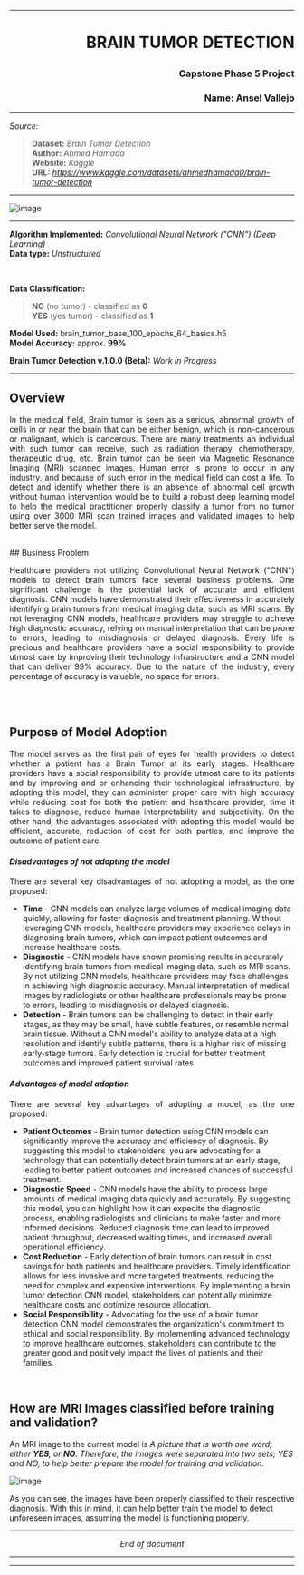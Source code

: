 ***
# <p align="right"> BRAIN TUMOR DETECTION</p>
### <p align='right'> Capstone Phase 5 Project</p>

### <p align = 'right'> Name: Ansel Vallejo </p>


***
_Source:_ <br>
  > **Dataset:** _Brain Tumor Detection_ <br>
  > **Author:** _Ahmed Hamada_ <br>
  > **Website:** _Kaggle_ <br>
  > **URL:** _https://www.kaggle.com/datasets/ahmedhamada0/brain-tumor-detection_ <br>
***
![image](https://github.com/anvadev/BR35H_Brain_Tumor/assets/50537930/92665cd2-f737-410f-9152-40010ee86513)


***
**Algorithm Implemented:** _Convolutional Neural Network ("CNN") (Deep Learning)_<br>
**Data type:** _Unstructured_ 

<br>

**Data Classification:** <br>
> **NO** (no tumor) - classified as **0** <br>
> **YES** (yes tumor) - classified as **1** <br>

**Model Used:** brain_tumor_base_100_epochs_64_basics.h5 <br>
**Model Accuracy:** approx. <b>99%</b>

**Brain Tumor Detection v.1.0.0 (Beta):** _Work in Progress_ <br>
***

  ## Overview <br>
<p align="justify">
  In the medical field, Brain tumor is seen as a serious, abnormal growth of cells in or near the brain that can be either benign, which is non-cancerous or malignant, which is cancerous. There are many treatments an individual with such tumor can receive, such as radiation therapy, chemotherapy, therapeutic drug, etc. Brain tumor can be seen via Magnetic Resonance Imaging (MRI) scanned images. Human error is prone to occur in any industry, and because of such error in the medical field can cost a life. To detect and identify whether there is an absence of abnormal cell growth without human intervention would be to build a robust deep learning model to help the medical practitioner properly classify a tumor from no tumor using over 3000 MRI scan trained images and validated images to help better serve the model.
  </p>
  <br>
  ## Business Problem <br>
<p align="justify">
  Healthcare providers not utilizing Convolutional Neural Network ("CNN") models to detect brain tumors face several business problems. One significant challenge is the potential lack of accurate and efficient diagnosis. CNN models have demonstrated their effectiveness in accurately identifying brain tumors from medical imaging data, such as MRI scans. By not leveraging CNN models, healthcare providers may struggle to achieve high diagnostic accuracy, relying on manual interpretation that can be prone to errors, leading to misdiagnosis or delayed diagnosis. Every life is precious and healthcare providers have a social responsibility to provide utmost care by improving their technology infrastructure and a CNN model that can deliver 99% accuracy. Due to the nature of the industry, every percentage of accuracy is valuable; no space for errors. 
</p>
<br>
<br>

## Purpose of Model Adoption
<p align="justify">
  The model serves as the first pair of eyes for health providers to detect whether a patient has a Brain Tumor at its early stages. Healthcare providers have a social responsibility to provide utmost care to its patients and by improving and or enhancing their technological infrastructure, by adopting this model, they can administer proper care with high accuracy while reducing cost for both the patient and healthcare provider, time it takes to diagnose, reduce human interpretability and subjectivity. On the other hand, the advantages associated with adopting this model would be efficient, accurate, reduction of cost for both parties, and improve the outcome of patient care.
</p>  

#### <i>Disadvantages of not adopting the model</i>
<p align="justify">
There are several key disadvantages of not adopting a model, as the one proposed:
<ul>
  <li> <b>Time</b> - CNN models can analyze large volumes of medical imaging data quickly, allowing for faster diagnosis and treatment planning. Without leveraging CNN models, healthcare providers may experience delays in diagnosing brain tumors, which can impact patient outcomes and increase healthcare costs.</li>
  <li> <b>Diagnostic</b> - CNN models have shown promising results in accurately identifying brain tumors from medical imaging data, such as MRI scans. By not utilizing CNN models, healthcare providers may face challenges in achieving high diagnostic accuracy. Manual interpretation of medical images by radiologists or other healthcare professionals may be prone to errors, leading to misdiagnosis or delayed diagnosis.</li>
  <li> <b>Detection</b> - Brain tumors can be challenging to detect in their early stages, as they may be small, have subtle features, or resemble normal brain tissue. Without a CNN model's ability to analyze data at a high resolution and identify subtle patterns, there is a higher risk of missing early-stage tumors. Early detection is crucial for better treatment outcomes and improved patient survival rates.</li>
</ul>  
</p>

#### <i>Advantages of model adoption</i>
<p align="justify">
There are several key advantages of adopting a model, as the one proposed:
<ul>
  <li> <b>Patient Outcomes</b> - Brain tumor detection using CNN models can significantly improve the accuracy and efficiency of diagnosis. By suggesting this model to stakeholders, you are advocating for a technology that can potentially detect brain tumors at an early stage, leading to better patient outcomes and increased chances of successful treatment.</li>
  <li> <b>Diagnostic Speed</b> - CNN models have the ability to process large amounts of medical imaging data quickly and accurately. By suggesting this model, you can highlight how it can expedite the diagnostic process, enabling radiologists and clinicians to make faster and more informed decisions. Reduced diagnosis time can lead to improved patient throughput, decreased waiting times, and increased overall operational efficiency.</li>
  <li> <b>Cost Reduction</b> - Early detection of brain tumors can result in cost savings for both patients and healthcare providers. Timely identification allows for less invasive and more targeted treatments, reducing the need for complex and expensive interventions. By implementing a brain tumor detection CNN model, stakeholders can potentially minimize healthcare costs and optimize resource allocation.</li>
   <li> <b>Social Responsibility</b> - Advocating for the use of a brain tumor detection CNN model demonstrates the organization's commitment to ethical and social responsibility. By implementing advanced technology to improve healthcare outcomes, stakeholders can contribute to the greater good and positively impact the lives of patients and their families.</li>
</ul>
</p>
<br>

## How are MRI Images classified before training and validation?
An MRI image to the current model is <i>A picture that is worth one word; either <b>YES</b>, or <b>NO</b>. Therefore, the images were separated into two sets; YES and NO, to help better prepare the model for training and validation.</i>

![image](https://github.com/anvadev/BR35H_Brain_Tumor/assets/50537930/58a20708-3198-42ce-9e8e-28571ec30b40)

As you can see, the images have been properly classified to their respective diagnosis. With this in mind, it can help better train the model to detect unforeseen images, assuming the model is functioning properly. 
***

_<p align="center">End of document</p>_

*** 
***

  
